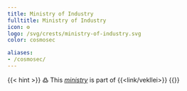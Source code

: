 ```yaml
---
title: Ministry of Industry
fulltitle: Ministry of Industry
icon: ⚙️
logo: /svg/crests/ministry-of-industry.svg
color: cosmosec

aliases:
- /cosmosec/
---
```

{{< hint >}}
߷ This *[ministry](/ministries/)* is part of {{<link/vekllei>}}
{{</hint>}}